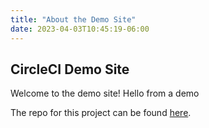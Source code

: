 ```yaml
---
title: "About the Demo Site"
date: 2023-04-03T10:45:19-06:00
---
```


## CircleCI Demo Site

Welcome to the demo site! Hello from a demo

The repo for this project can be found [here](https://github.com/tannerwride/demo-site).
